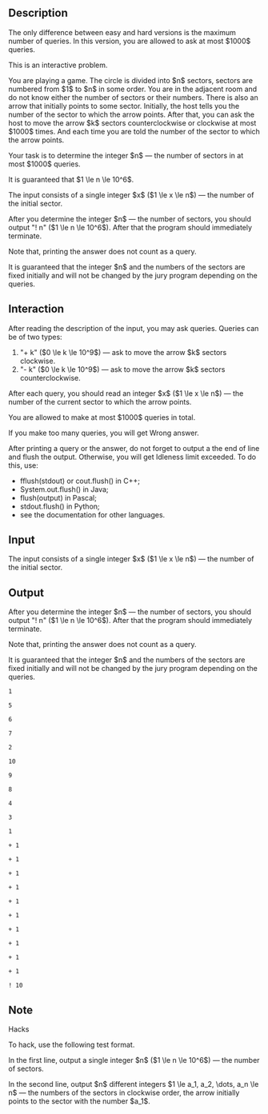 ## Description

<div><p><span class="tex-font-style-bf">The only difference between easy and hard versions is the maximum number of queries. In this version, you are allowed to ask at most $1000$ queries.</span></p><p><span class="tex-font-style-it">This is an interactive problem.</span></p><p>You are playing a game. The circle is divided into $n$ sectors, sectors are numbered from $1$ to $n$ in some order. You are in the adjacent room and do not know either the number of sectors or their numbers. There is also an arrow that initially points to some sector. Initially, the host tells you the number of the sector to which the arrow points. After that, you can ask the host to move the arrow $k$ sectors counterclockwise or clockwise at most $1000$ times. And each time you are told the number of the sector to which the arrow points.</p><p>Your task is to determine the integer $n$&nbsp;— the number of sectors in at most $1000$ queries.</p><p>It is guaranteed that $1 \le n \le 10^6$.</p></div><div class="input-specification"><p>The input consists of a single integer $x$ ($1 \le x \le n$)&nbsp;— the number of the initial sector.</p></div><div class="output-specification"><p>After you determine the integer $n$&nbsp;— the number of sectors, you should output "! n" ($1 \le n \le 10^6$). After that the program should immediately terminate.</p><p>Note that, printing the answer does not count as a query.</p><p>It is guaranteed that the integer $n$ and the numbers of the sectors are fixed initially and will not be changed by the jury program depending on the queries.</p></div><div><h2>Interaction</h2><p>After reading the description of the input, you may ask queries. Queries can be of two types:</p><ol> <li> "+ k" ($0 \le k \le 10^9$)&nbsp;— ask to move the arrow $k$ sectors clockwise. </li><li> "- k" ($0 \le k \le 10^9$)&nbsp;— ask to move the arrow $k$ sectors counterclockwise. </li></ol><p>After each query, you should read an integer $x$ ($1 \le x \le n$)&nbsp;— the number of the current sector to which the arrow points.</p><p>You are allowed to make at most $1000$ queries in total.</p><p>If you make too many queries, you will get <span class="tex-font-style-it">Wrong answer</span>.</p><p>After printing a query or the answer, do not forget to output a the end of line and flush the output. Otherwise, you will get <span class="tex-font-style-it">Idleness limit exceeded</span>. To do this, use: </p><ul> <li> <span class="tex-font-style-it">fflush(stdout)</span> or <span class="tex-font-style-it">cout.flush()</span> in C++; </li><li> <span class="tex-font-style-it">System.out.flush()</span> in Java; </li><li> <span class="tex-font-style-it">flush(output)</span> in Pascal; </li><li> <span class="tex-font-style-it">stdout.flush()</span> in Python; </li><li> see the documentation for other languages. </li></ul></div>

## Input

<p>The input consists of a single integer $x$ ($1 \le x \le n$)&nbsp;— the number of the initial sector.</p>

## Output

<p>After you determine the integer $n$&nbsp;— the number of sectors, you should output "! n" ($1 \le n \le 10^6$). After that the program should immediately terminate.</p><p>Note that, printing the answer does not count as a query.</p><p>It is guaranteed that the integer $n$ and the numbers of the sectors are fixed initially and will not be changed by the jury program depending on the queries.</p>





```input1
1

5

6

7

2

10

9

8

4

3

1
```




```output1
+ 1

+ 1

+ 1

+ 1

+ 1

+ 1

+ 1

+ 1

+ 1

+ 1

! 10
```



## Note

<p><span class="tex-font-style-bf">Hacks</span></p><p>To hack, use the following test format.</p><p>In the first line, output a single integer $n$ ($1 \le n \le 10^6$)&nbsp;— the number of sectors.</p><p>In the second line, output $n$ different integers $1 \le a_1, a_2, \dots, a_n \le n$&nbsp;— the numbers of the sectors in clockwise order, the arrow initially points to the sector with the number $a_1$.</p>
